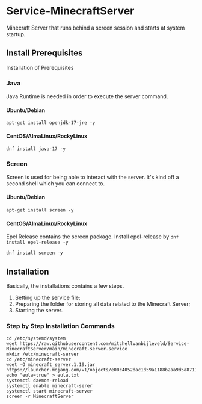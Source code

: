# Service-MinecraftServer
Minecraft Server that runs behind a screen session and starts at system startup.

## Install Prerequisites
Installation of Prerequisites

### Java
Java Runtime is needed in order to execute the server command.

#### Ubuntu/Debian
```
apt-get install openjdk-17-jre -y
```

#### CentOS/AlmaLinux/RockyLinux
```
dnf install java-17 -y
```

### Screen
Screen is used for being able to interact with the server. It's kind off a second shell which you can connect to.

#### Ubuntu/Debian
```
apt-get install screen -y
```

#### CentOS/AlmaLinux/RockyLinux
Epel Release contains the screen package. Install epel-release by `dnf install epel-release -y`
```
dnf install screen -y
```

## Installation
Basically, the installations contains a few steps.
1. Setting up the service file;
2. Preparing the folder for storing all data related to the Minecraft Server;
3. Starting the server.

### Step by Step Installation Commands
```
cd /etc/systemd/system
wget https://raw.githubusercontent.com/mitchellvanbijleveld/Service-MinecraftServer/main/minecraft-server.service
mkdir /etc/minecraft-server
cd /etc/minecraft-server
wget -O minecraft_server.1.19.jar https://launcher.mojang.com/v1/objects/e00c4052dac1d59a1188b2aa9d5a87113aaf1122/server.jar
echo "eula=true" > eula.txt
systemctl daemon-reload
systemctl enable minecraft-serer
systemctl start minecraft-server
screen -r MinecraftServer
```
